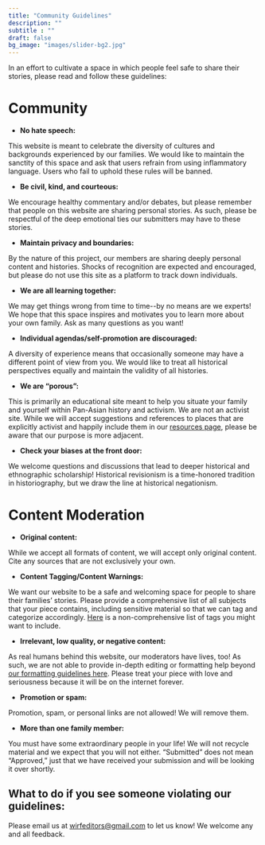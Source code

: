 ```yaml
---
title: "Community Guidelines"
description: ""
subtitle : ""
draft: false
bg_image: "images/slider-bg2.jpg"
---
```


In an effort to cultivate a space in which people feel safe to share their stories, please read and follow these guidelines:  

# **Community**  
*    **No hate speech:**

This website is meant to celebrate the diversity of cultures and backgrounds experienced by our families. We would like to maintain the sanctity of this space and ask that users refrain from using inflammatory language. Users who fail to uphold these rules will be banned.

*    **Be civil, kind, and courteous:**

We encourage healthy commentary and/or debates, but please remember that people on this website are sharing personal stories. As such, please be respectful of the deep emotional ties our submitters may have to these stories.

*    **Maintain privacy and boundaries:**

By the nature of this project, our members are sharing deeply personal content and histories. Shocks of recognition are expected and encouraged, but please do not use this site as a platform to track down individuals.

*    **We are all learning together:**

We may get things wrong from time to time--by no means are we experts! We hope that this space inspires and motivates you to learn more about your own family. Ask as many questions as you want!

*    **Individual agendas/self-promotion are discouraged:** 

A diversity of experience means that occasionally someone may have a different point of view from you. We would like to treat all historical perspectives equally and maintain the validity of all histories.

*    **We are “porous”:** 

This is primarily an educational site meant to help you situate your family and yourself within Pan-Asian history and activism. We are not an activist site. While we will accept suggestions and references to places that are explicitly activist and happily include them in our [resources page](https://www.whereimreallyfrom.com/resources/), please be aware that our purpose is more adjacent.

*    **Check your biases at the front door:** 

We welcome questions and discussions that lead to deeper historical and ethnographic scholarship! Historical revisionism is a time-honored tradition in historiography, but we draw the line at historical negationism. 

# **Content Moderation**  
*    **Original content:** 

While we accept all formats of content, we will accept only original content. Cite any sources that are not exclusively your own.

*    **Content Tagging/Content Warnings:** 

We want our website to be a safe and welcoming space for people to share their families’ stories. Please provide a comprehensive list of all subjects that your piece contains, including sensitive material so that we can tag and categorize accordingly. [Here](https://www.whereimreallyfrom.com/content_warnings) is a non-comprehensive list of tags you might want to include.

*    **Irrelevant, low quality, or negative content:** 

As real humans behind this website, our moderators have lives, too! As such, we are not able to provide in-depth editing or formatting help beyond [our formatting guidelines here](https://www.whereimreallyfrom.com/submit/). Please treat your piece with love and seriousness because it will be on the internet forever.

*    **Promotion or spam:** 

Promotion, spam, or personal links are not allowed! We will remove them.

*    **More than one family member:** 

You must have some extraordinary people in your life! We will not recycle material and we expect that you will not either. “Submitted” does not mean “Approved,” just that we have received your submission and will be looking it over shortly.

## **What to do if you see someone violating our guidelines:**
Please email us at wirfeditors@gmail.com to let us know! We welcome any and all feedback.

